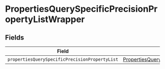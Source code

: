 # PropertiesQuerySpecificPrecisionPropertyListWrapper


## Fields

| Field                                                                                                               | Type                                                                                                                | Required                                                                                                            | Description                                                                                                         |
| ------------------------------------------------------------------------------------------------------------------- | ------------------------------------------------------------------------------------------------------------------- | ------------------------------------------------------------------------------------------------------------------- | ------------------------------------------------------------------------------------------------------------------- |
| `propertiesQuerySpecificPrecisionPropertyList`                                                                      | [PropertiesQuerySpecificPrecisionPropertyList](../../models/shared/propertiesqueryspecificprecisionpropertylist.md) | :heavy_minus_sign:                                                                                                  | N/A                                                                                                                 |